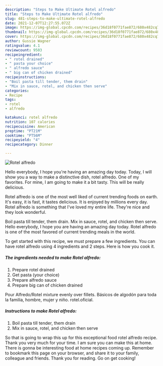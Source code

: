 ```yaml
---
description: "Steps to Make Ultimate Rotel alfredo"
title: "Steps to Make Ultimate Rotel alfredo"
slug: 481-steps-to-make-ultimate-rotel-alfredo
date: 2021-12-07T12:27:55.072Z
image: https://img-global.cpcdn.com/recipes/36d18f0771fae872/680x482cq70/rotel-alfredo-recipe-main-photo.jpg
thumbnail: https://img-global.cpcdn.com/recipes/36d18f0771fae872/680x482cq70/rotel-alfredo-recipe-main-photo.jpg
cover: https://img-global.cpcdn.com/recipes/36d18f0771fae872/680x482cq70/rotel-alfredo-recipe-main-photo.jpg
author: Gussie Wagner
ratingvalue: 4.1
reviewcount: 9503
recipeingredient:
- " rotel drained"
- " pasta your choice"
- " alfredo sauce"
- " big can of chicken drained"
recipeinstructions:
- "Boil pasta till tender, them drain"
- "Mix in sauce, rotel, and chicken then serve"
categories:
- Recipe
tags:
- rotel
- alfredo

katakunci: rotel alfredo 
nutrition: 107 calories
recipecuisine: American
preptime: "PT21M"
cooktime: "PT56M"
recipeyield: "4"
recipecategory: Dinner

---
```



![Rotel alfredo](https://img-global.cpcdn.com/recipes/36d18f0771fae872/680x482cq70/rotel-alfredo-recipe-main-photo.jpg)

Hello everybody, I hope you're having an amazing day today. Today, I will show you a way to make a distinctive dish, rotel alfredo. One of my favorites. For mine, I am going to make it a bit tasty. This will be really delicious.

Rotel alfredo is one of the most well liked of current trending foods on earth. It's easy, it is fast, it tastes delicious. It is enjoyed by millions every day. Rotel alfredo is something that I've loved my entire life. They're nice and they look wonderful.

Boil pasta till tender, them drain. Mix in sauce, rotel, and chicken then serve. Hello everybody, I hope you are having an amazing day today. Rotel alfredo is one of the most favored of current trending meals in the world.


To get started with this recipe, we must prepare a few ingredients. You can have rotel alfredo using 4 ingredients and 2 steps. Here is how you cook it.

<!--inarticleads1-->

##### The ingredients needed to make Rotel alfredo:

1. Prepare  rotel drained
1. Get  pasta (your choice)
1. Prepare  alfredo sauce
1. Prepare  big can of chicken drained


Pour Alfredo/Rotel mixture evenly over fillets. Básicos de algodón para toda la familia, hombre, mujer y niño. rotel.oficial. 

<!--inarticleads2-->

##### Instructions to make Rotel alfredo:

1. Boil pasta till tender, them drain
1. Mix in sauce, rotel, and chicken then serve




So that is going to wrap this up for this exceptional food rotel alfredo recipe. Thank you very much for your time. I am sure you can make this at home. There is gonna be interesting food at home recipes coming up. Remember to bookmark this page on your browser, and share it to your family, colleague and friends. Thank you for reading. Go on get cooking!
